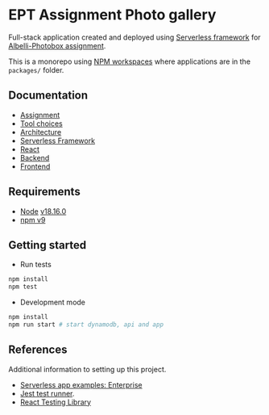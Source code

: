 # EPT Assignment Photo gallery

Full-stack application created and deployed using [Serverless framework](https://www.serverless.com/) for [Albelli-Photobox assignment](https://github.com/albumprinter/EPT-Assignment).

This is a monorepo using [NPM workspaces](https://docs.npmjs.com/cli/v7/using-npm/workspaces) where applications are in the `packages/` folder.

## Documentation

- [Assignment](./docs/assignment/README.md)
- [Tool choices](./docs/adr/0001-tool-choices.md)
- [Architecture](./docs/ARCHITECTURE.md)
- [Serverless Framework](./docs/serverless/ARCHITECTURE.md)
- [React](./docs/REACT.md)
- [Backend](./packages/backend/README.md)
- [Frontend](./packages/frontend/README.md)

## Requirements

- [Node](https://nodejs.org/en/download) [v18.16.0](https://nodejs.org/dist/latest-v18.x/docs/api/)
- [npm v9](https://docs.npmjs.com/cli/v9/)

## Getting started

- Run tests

```bash
npm install
npm test
```

- Development mode

```bash
npm install
npm run start # start dynamodb, api and app
```

## References

Additional information to setting up this project.

- [Serverless app examples: Enterprise](https://github.com/serverless/examples/blob/master/aws-node-fullstack/README.md)
- [Jest test runner](https://jestjs.io/).
- [React Testing Library](https://testing-library.com/docs/bs-react-testing-library/intro)
